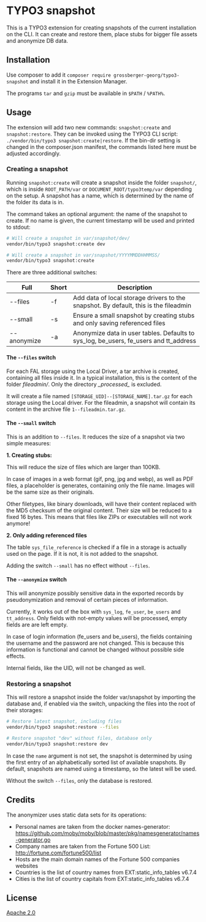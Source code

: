 # TYPO3 snapshot

This is a TYPO3 extension for creating snapshots of the current installation on
the CLI. It can create and restore them, place stubs for bigger file assets and
anonymize DB data.

## Installation

Use composer to add it `composer require grossberger-georg/typo3-snapshot` and
install it in the Extension Manager.

The programs `tar` and `gzip` must be available in `$PATH` / `%PATH%`.

## Usage

The extension will add two new commands: `snapshot:create` and
`snapshot:restore`. They can be invoked using the TYPO3 CLI script:
`./vendor/bin/typo3 snapshot:create|restore`. If the bin-dir setting is changed
in the composer.json manifest, the commands listed here must be
adjusted accordingly.

### Creating a snapshot

Running `snapshot:create` will create a snapshot inside the folder
`snapshot/`, which is inside `ROOT_PATH/var` or `DOCUMENT_ROOT/typo3temp/var`
depending on the setup. A snapshot has a name, which is determined by the name
of the folder its data is in.

The command takes an optional argument: the name of the snapshot to create. If
no name is given, the current timestamp will be used and printed to stdout:

```bash
# Will create a snapshot in var/snapshot/dev/
vendor/bin/typo3 snapshot:create dev

# Will create a snapshot in var/snapshot/YYYYMMDDHHMMSS/
vendor/bin/typo3 snapshot:create
```

There are three additional switches:

| Full        | Short | Description                                                                           |
|-------------|-------|---------------------------------------------------------------------------------------|
| --files     | -f    | Add data of local storage drivers to the snapshot. By default, this is the fileadmin  |
| --small     | -s    | Ensure a small snapshot by creating stubs and only saving referenced files            |
| --anonymize | -a    | Anonymize data in user tables. Defaults to sys_log, be_users, fe_users and tt_address |

#### The `--files` switch

For each FAL storage using the Local Driver, a tar archive is created,
containing all files inside it. In a typical installation, this is the content
of the folder *fileadmin/*. Only the directory *\_processed_* is excluded.

It will create a file named `[STORAGE_UID]--[STORAGE_NAME].tar.gz` for each
storage using the Local driver. For the fileadmin, a snapshot will contain
its content in the archive file `1--fileadmin.tar.gz`.

#### The `--small` switch

This is an addition to `--files`. It reduces the size of a snapshot via two
simple measures:

**1. Creating stubs:**

This will reduce the size of files which are larger than 100KB.

In case of
images in a web format (gif, png, jpg and webp), as well as PDF files, a
placeholder is generates, containing only the file name. Images will be the same
size as their originals.

Other filetypes, like binary downloads, will have their content replaced with
the MD5 checksum of the original content. Their size will be reduced to a fixed
16 bytes. This means that files like ZIPs or executables will not work anymore!

**2. Only adding referenced files**

The table `sys_file_reference` is checked if a file in a storage is actually
used on the page. If it is not, it is not added to the snapshot.

Adding the switch `--small` has no effect without `--files`.

#### The `--anonymize` switch

This will anonymize possibly sensitive data in the exported records by
pseudonymization and removal of certain pieces of information.

Currently, it works out of the box with `sys_log`, `fe_user`, `be_users` and
`tt_address`.  Only fields with not-empty values will be processed,
empty fields are are left empty.

In case of login information (fe_users and be_users), the fields containing
the username and the password are not changed. This is because this information
is functional and cannot be changed without possible side effects.

Internal fields, like the UID, will not be changed as well.

### Restoring a snapshot

This will restore a snapshot inside the folder var/snapshot by importing
the database and, if enabled via the switch, unpacking the files into the root
of their storages:

```bash
# Restore latest snapshot, including files
vendor/bin/typo3 snapshot:restore --files

# Restore snapshot "dev" without files, database only
vendor/bin/typo3 snapshot:restore dev
```

In case the `name` argument is not set, the snapshot is determined by using
the first entry of an alphabetically sorted list of available snapshots. By
default, snapshots are named using a timestamp, so the latest will be used.

Without the switch `--files`, only the database is restored.

## Credits

The anonymizer uses static data sets for its operations:

* Personal names are taken from the docker names-generator: <https://github.com/moby/moby/blob/master/pkg/namesgenerator/names-generator.go>
* Company names are taken from the Fortune 500 List: <http://fortune.com/fortune500/list>
* Hosts are the main domain names of the Fortune 500 companies websites
* Countries is the list of country names from EXT:static_info_tables v6.7.4
* Cities is the list of country capitals from EXT:static_info_tables v6.7.4

## License

[Apache 2.0](https://www.apache.org/licenses/LICENSE-2.0)
